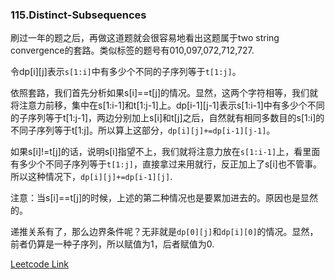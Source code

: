### 115.Distinct-Subsequences

刷过一年的题之后，再做这道题就会很容易地看出这题属于two string convergence的套路。类似标签的题号有010,097,072,712,727.

令dp[i][j]表示```s[1:i]```中有多少个不同的子序列等于```t[1:j]```。

依照套路，我们首先分析如果s[i]==t[j]的情况。显然，这两个字符相等，我们就将注意力前移，集中在s[1:i-1]和t[1:j-1]上。dp[i-1][j-1]表示s[1:i-1]中有多少个不同的子序列等于t[1:j-1]，两边分别加上s[i]和t[j]之后，自然就有相同多数目的s[1:i]的不同子序列等于t[1:j]。所以算上这部分，```dp[i][j]+=dp[i-1][j-1]```。

如果s[i]!=t[j]的话，说明s[i]指望不上，我们就将注意力放在```s[1:i-1]```上，看里面有多少个不同子序列等于```t[1:j]```，直接拿过来用就行，反正加上了s[i]也不管事。所以这种情况下，```dp[i][j]+=dp[i-1][j]```.

注意：当s[i]==t[j]的时候，上述的第二种情况也是要累加进去的。原因也是显然的。

递推关系有了，那么边界条件呢？无非就是```dp[0][j]```和```dp[i][0]```的情况。显然，前者仍算是一种子序列，所以赋值为1，后者赋值为0.




[Leetcode Link](https://leetcode.com/problems/distinct-subsequences)
